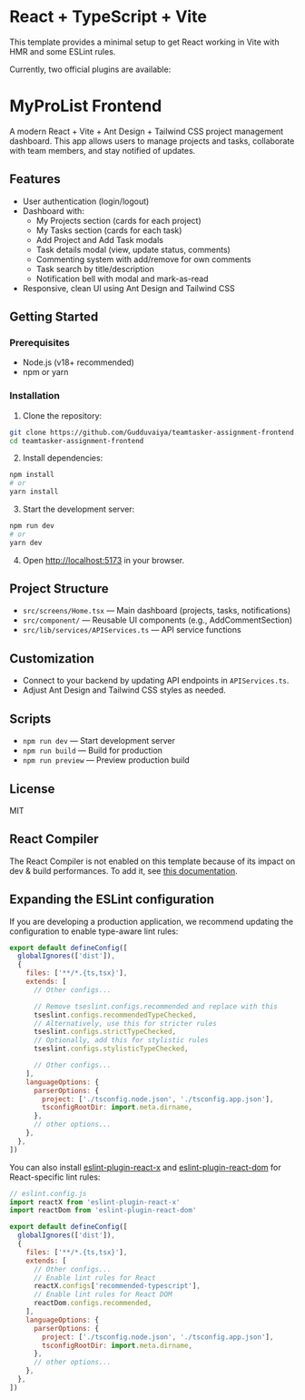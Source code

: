 # React + TypeScript + Vite

This template provides a minimal setup to get React working in Vite with HMR and some ESLint rules.

Currently, two official plugins are available:


# MyProList Frontend

A modern React + Vite + Ant Design + Tailwind CSS project management dashboard. This app allows users to manage projects and tasks, collaborate with team members, and stay notified of updates.

## Features

- User authentication (login/logout)
- Dashboard with:
  - My Projects section (cards for each project)
  - My Tasks section (cards for each task)
  - Add Project and Add Task modals
  - Task details modal (view, update status, comments)
  - Commenting system with add/remove for own comments
  - Task search by title/description
  - Notification bell with modal and mark-as-read
- Responsive, clean UI using Ant Design and Tailwind CSS

## Getting Started

### Prerequisites
- Node.js (v18+ recommended)
- npm or yarn

### Installation

1. Clone the repository:
  ```sh
  git clone https://github.com/Gudduvaiya/teamtasker-assignment-frontend.git
  cd teamtasker-assignment-frontend
  ```
2. Install dependencies:
  ```sh
  npm install
  # or
  yarn install
  ```
3. Start the development server:
  ```sh
  npm run dev
  # or
  yarn dev
  ```
4. Open [http://localhost:5173](http://localhost:5173) in your browser.

## Project Structure

- `src/screens/Home.tsx` — Main dashboard (projects, tasks, notifications)
- `src/component/` — Reusable UI components (e.g., AddCommentSection)
- `src/lib/services/APIServices.ts` — API service functions

## Customization
- Connect to your backend by updating API endpoints in `APIServices.ts`.
- Adjust Ant Design and Tailwind CSS styles as needed.

## Scripts
- `npm run dev` — Start development server
- `npm run build` — Build for production
- `npm run preview` — Preview production build

## License

MIT

## React Compiler

The React Compiler is not enabled on this template because of its impact on dev & build performances. To add it, see [this documentation](https://react.dev/learn/react-compiler/installation).

## Expanding the ESLint configuration

If you are developing a production application, we recommend updating the configuration to enable type-aware lint rules:

```js
export default defineConfig([
  globalIgnores(['dist']),
  {
    files: ['**/*.{ts,tsx}'],
    extends: [
      // Other configs...

      // Remove tseslint.configs.recommended and replace with this
      tseslint.configs.recommendedTypeChecked,
      // Alternatively, use this for stricter rules
      tseslint.configs.strictTypeChecked,
      // Optionally, add this for stylistic rules
      tseslint.configs.stylisticTypeChecked,

      // Other configs...
    ],
    languageOptions: {
      parserOptions: {
        project: ['./tsconfig.node.json', './tsconfig.app.json'],
        tsconfigRootDir: import.meta.dirname,
      },
      // other options...
    },
  },
])
```

You can also install [eslint-plugin-react-x](https://github.com/Rel1cx/eslint-react/tree/main/packages/plugins/eslint-plugin-react-x) and [eslint-plugin-react-dom](https://github.com/Rel1cx/eslint-react/tree/main/packages/plugins/eslint-plugin-react-dom) for React-specific lint rules:

```js
// eslint.config.js
import reactX from 'eslint-plugin-react-x'
import reactDom from 'eslint-plugin-react-dom'

export default defineConfig([
  globalIgnores(['dist']),
  {
    files: ['**/*.{ts,tsx}'],
    extends: [
      // Other configs...
      // Enable lint rules for React
      reactX.configs['recommended-typescript'],
      // Enable lint rules for React DOM
      reactDom.configs.recommended,
    ],
    languageOptions: {
      parserOptions: {
        project: ['./tsconfig.node.json', './tsconfig.app.json'],
        tsconfigRootDir: import.meta.dirname,
      },
      // other options...
    },
  },
])
```

